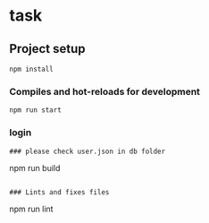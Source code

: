# task

## Project setup
```
npm install
```

### Compiles and hot-reloads for development
```
npm run start
```
### login

```
### please check user.json in db folder
```
npm run build
```

### Lints and fixes files
```
npm run lint
```


